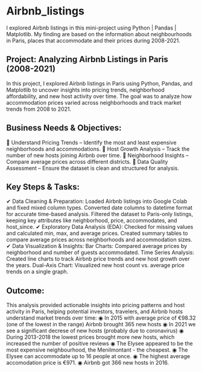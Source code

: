 # Airbnb_listings
I explored Airbnb listings in this mini-project using Python | Pandas | Matplotlib. My finding are based on the information about neighbourhoods in Paris,  places that accommodate and their prices during 2008-2021.
## Project: Analyzing Airbnb Listings in Paris (2008-2021)
In this project, I explored Airbnb listings in Paris using Python, Pandas, and Matplotlib to uncover insights into pricing trends, neighborhood affordability, and new host activity over time. The goal was to analyze how accommodation prices varied across neighborhoods and track market trends from 2008 to 2021.
## Business Needs & Objectives:
📌 Understand Pricing Trends – Identify the most and least expensive neighborhoods and accommodations.
📌 Host Growth Analysis – Track the number of new hosts joining Airbnb over time.
📌 Neighborhood Insights – Compare average prices across different districts.
📌 Data Quality Assessment – Ensure the dataset is clean and structured for analysis.
## Key Steps & Tasks:
✔ Data Cleaning & Preparation:
Loaded Airbnb listings into Google Colab and fixed mixed column types.
Converted date columns to datetime format for accurate time-based analysis.
Filtered the dataset to Paris-only listings, keeping key attributes like neighborhood, price, accommodates, and host_since.
✔ Exploratory Data Analysis (EDA):
Checked for missing values and calculated min, max, and average prices.
Created summary tables to compare average prices across neighborhoods and accommodation sizes.
✔ Data Visualization & Insights:
Bar Charts: Compared average prices by neighborhood and number of guests accommodated.
Time Series Analysis: Created line charts to track Airbnb price trends and new host growth over the years.
Dual-Axis Chart: Visualized new host count vs. average price trends on a single graph.
## Outcome:
This analysis provided actionable insights into pricing patterns and host activity in Paris, helping potential investors, travelers, and Airbnb hosts understand market trends over time:
◉ In 2015 with average price of €98.32 (one of the lowest in the range) Airbnb brought 365 new hosts
◉ In 2021 we see a significant decrese of new hosts (probably due to coronavirus) 
◉ During 2013-2018 the lowest prices brought more new hosts, which increased the number of positive reviews
◉ The Elysee appeared to be the most expensive neighbourhood, the Menilmontant - the cheapest.
◉ The Elysee can accommodate up to 16 people at once.
◉ The highest average accomodation price is €971.
◉ Airbnb got 366 new hosts in 2016.
